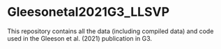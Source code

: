 # Gleesonetal2021G3_LLSVP
This repository contains all the data (including compiled data) and code used in the Gleeson et al. (2021) publication in G3.
